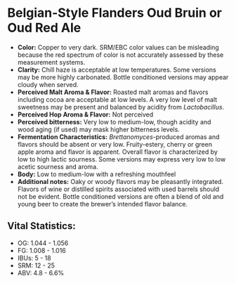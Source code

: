 # Belgian-Style Flanders Oud Bruin or Oud Red Ale

- **Color:** Copper to very dark. SRM/EBC color values can be misleading because the red spectrum of color is not accurately assessed by these measurement systems.
- **Clarity:** Chill haze is acceptable at low temperatures. Some versions may be more highly carbonated. Bottle conditioned versions may appear cloudy when served.
- **Perceived Malt Aroma & Flavor:** Roasted malt aromas and flavors including cocoa are acceptable at low levels. A very low level of malt sweetness may be present and balanced by acidity from _Lactobacillus_.
- **Perceived Hop Aroma & Flavor:** Not perceived
- **Perceived bitterness:** Very low to medium-low, though acidity and wood aging (if used) may mask higher bitterness levels.
- **Fermentation Characteristics:** _Brettanomyces_-produced aromas and flavors should be absent or very low. Fruity-estery, cherry or green apple aroma and flavor is apparent. Overall flavor is characterized by low to high lactic sourness. Some versions may express very low to low acetic sourness and aroma.
- **Body:** Low to medium-low with a refreshing mouthfeel
- **Additional notes:** Oaky or woody flavors may be pleasantly integrated. Flavors of wine or distilled spirits associated with used barrels should not be evident. Bottle conditioned versions are often a blend of old and young beer to create the brewer’s intended flavor balance.

## Vital Statistics:

- OG: 1.044 - 1.056
- FG: 1.008 - 1.016
- IBUs: 5 - 18
- SRM: 12 - 25
- ABV: 4.8 - 6.6% 
